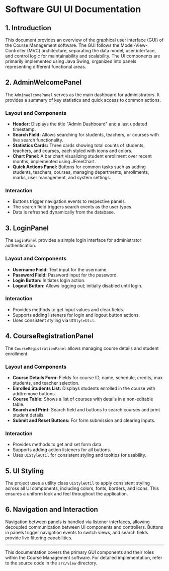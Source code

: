 # Software GUI UI Documentation

## 1. Introduction

This document provides an overview of the graphical user interface (GUI) of the Course Management software. The GUI follows the Model-View-Controller (MVC) architecture, separating the data model, user interface, and control logic for maintainability and scalability. The UI components are primarily implemented using Java Swing, organized into panels representing different functional areas.

## 2. AdminWelcomePanel

The `AdminWelcomePanel` serves as the main dashboard for administrators. It provides a summary of key statistics and quick access to common actions.

### Layout and Components
- **Header:** Displays the title "Admin Dashboard" and a last updated timestamp.
- **Search Field:** Allows searching for students, teachers, or courses with live search functionality.
- **Statistics Cards:** Three cards showing total counts of students, teachers, and courses, each styled with icons and colors.
- **Chart Panel:** A bar chart visualizing student enrollment over recent months, implemented using JFreeChart.
- **Quick Actions Panel:** Buttons for common tasks such as adding students, teachers, courses, managing departments, enrollments, marks, user management, and system settings.

### Interaction
- Buttons trigger navigation events to respective panels.
- The search field triggers search events as the user types.
- Data is refreshed dynamically from the database.

## 3. LoginPanel

The `LoginPanel` provides a simple login interface for administrator authentication.

### Layout and Components
- **Username Field:** Text input for the username.
- **Password Field:** Password input for the password.
- **Login Button:** Initiates login action.
- **Logout Button:** Allows logging out; initially disabled until login.

### Interaction
- Provides methods to get input values and clear fields.
- Supports adding listeners for login and logout button actions.
- Uses consistent styling via `UIStyleUtil`.

## 4. CourseRegistrationPanel

The `CourseRegistrationPanel` allows managing course details and student enrollment.

### Layout and Components
- **Course Details Form:** Fields for course ID, name, schedule, credits, max students, and teacher selection.
- **Enrolled Students List:** Displays students enrolled in the course with add/remove buttons.
- **Course Table:** Shows a list of courses with details in a non-editable table.
- **Search and Print:** Search field and buttons to search courses and print student details.
- **Submit and Reset Buttons:** For form submission and clearing inputs.

### Interaction
- Provides methods to get and set form data.
- Supports adding action listeners for all buttons.
- Uses `UIStyleUtil` for consistent styling and tooltips for usability.

## 5. UI Styling

The project uses a utility class `UIStyleUtil` to apply consistent styling across all UI components, including colors, fonts, borders, and icons. This ensures a uniform look and feel throughout the application.

## 6. Navigation and Interaction

Navigation between panels is handled via listener interfaces, allowing decoupled communication between UI components and controllers. Buttons in panels trigger navigation events to switch views, and search fields provide live filtering capabilities.

---

This documentation covers the primary GUI components and their roles within the Course Management software. For detailed implementation, refer to the source code in the `src/view` directory.
